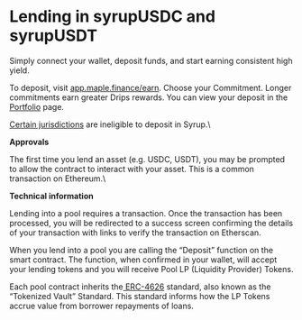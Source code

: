 # Lending in syrupUSDC and syrupUSDT

Simply connect your wallet, deposit funds, and start earning consistent high yield.

To deposit, visit [app.maple.finance/earn](https://app.maple.finance/earn). Choose your Commitment. Longer commitments earn greater Drips rewards. You can view your deposit in the[ Portfolio](https://app.maple.finance/earn/portfolio) page.

[Certain jurisdictions](https://maplefinance.gitbook.io/maple/legal/available-jurisdictions) are ineligible to deposit in Syrup.\


**Approvals**

The first time you lend an asset (e.g. USDC, USDT), you may be prompted to allow the contract to interact with your asset. This is a common transaction on Ethereum.\


**Technical information**

Lending into a pool requires a transaction. Once the transaction has been processed, you will be redirected to a success screen confirming the details of your transaction with links to verify the transaction on Etherscan.

When you lend into a pool you are calling the “Deposit” function on the smart contract. The function, when confirmed in your wallet, will accept your lending tokens and you will receive Pool LP (Liquidity Provider) Tokens.

Each pool contract inherits the[ ERC-4626](https://erc4626.info/) standard, also known as the “Tokenized Vault” Standard. This standard informs how the LP Tokens accrue value from borrower repayments of loans.
